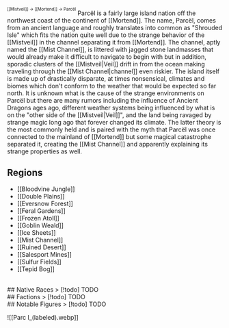 <sup><sup>[[Mistveil]] → [[Mortend]] → Parcël</sup></sup> 
Parcël is a fairly large island nation off the northwest coast of the continent of [[Mortend]]. The name, Parcël, comes from an ancient language and roughly translates into common as "Shrouded Isle" which fits the nation quite well due to the strange behavior of the [[Mistveil]] in the channel separating it from [[Mortend]]. The channel, aptly named the [[Mist Channel]], is littered with jagged stone landmasses that would already make it difficult to navigate to begin with but in addition, sporadic clusters of the [[Mistveil|Veil]] drift in from the ocean making traveling through the [[Mist Channel|channel]] even riskier. The island itself is made up of drastically disparate, at times nonsensical, climates and biomes which don't conform to the weather that would be expected so far north. It is unknown what is the cause of the strange environments on Parcël but there are many rumors including the influence of Ancient Dragons ages ago, different weather systems being influenced by what is on the "other side of the [[Mistveil|Veil]]", and the land being ravaged by strange magic long ago that forever changed its climate. The latter theory is the most commonly held and is paired with the myth that Parcël was once connected to the mainland of [[Mortend]] but some magical catastrophe separated it, creating the [[Mist Channel]] and apparently explaining its strange properties as well.

## Regions
- [[Bloodvine Jungle]]
- [[Double Plains]]
- [[Eversnow Forest]]
- [[Feral Gardens]]
- [[Frozen Atoll]]
- [[Goblin Weald]]
- [[Ice Sheets]]
- [[Mist Channel]]
- [[Ruined Desert]]
- [[Salesport Mines]]
- [[Sulfur Fields]]
- [[Tepid Bog]]
 <br>
## Native Races
> [!todo] TODO
<br>
## Factions
> [!todo] TODO
<br>
## Notable Figures
> [!todo] TODO

![[Parc l_(labeled).webp]]
